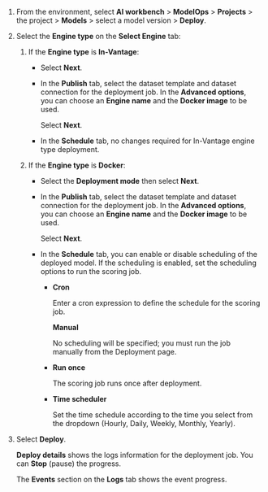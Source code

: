 1.  From the environment, select **AI workbench** > **ModelOps** > **Projects** > the project > **Models** > select a model version > **Deploy**.


1.  Select the **Engine type** on the **Select Engine** tab:

    1.  If the **Engine type** is **In-Vantage**:

        -   Select **Next**.


        -   In the **Publish** tab, select the dataset template and dataset connection for the deployment job. In the **Advanced options**, you can choose an **Engine name** and the **Docker image** to be used.

            Select **Next**.


        -   In the **Schedule** tab, no changes required for In-Vantage engine type deployment.


    1.  If the **Engine type** is **Docker**:

        -   Select the **Deployment mode** then select **Next**.


        -   In the **Publish** tab, select the dataset template and dataset connection for the deployment job. In the **Advanced options**, you can choose an **Engine name** and the **Docker image** to be used.

            Select **Next**.


        -   In the **Schedule** tab, you can enable or disable scheduling of the deployed model. If the scheduling is enabled, set the scheduling options to run the scoring job.

            -   **Cron**

                Enter a cron expression to define the schedule for the scoring job.

                **Manual**

                No scheduling will be specified; you must run the job manually from the Deployment page.


            -   **Run once**

                The scoring job runs once after deployment.


            -   **Time scheduler**

                Set the time schedule according to the time you select from the dropdown (Hourly, Daily, Weekly, Monthly, Yearly).


1.  Select **Deploy**.

    **Deploy details** shows the logs information for the deployment job. You can **Stop** (pause) the progress.

    The **Events** section on the **Logs** tab shows the event progress.


